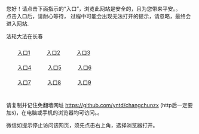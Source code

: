 您好！请点击下面指示的“入口”，浏览此网站是安全的，且为您带来平安。。 <br/>
点击入口后，请耐心等待， 过程中可能会出现无法打开的提示，请忽略，最终会进入网站. </br>

法轮大法在长春<br/>
<div style="padding:10px"><a style="margin:20px" target="_blank" href="https://d1jni5oedlkfn9.cloudfront.net/2Qpsp?whgagd" id="ccLink1" rel="nofollow">入口1</a> <a target="_blank" style="margin:20px" href="https://d3fma71zfcchlv.cloudfront.net/2Qpsp?lztyvf" id="ccLink2" rel="nofollow">入口2</a> <a style="margin:20px" target="_blank" href="https://d26m2ugbm8fcnq.cloudfront.net/2Qpsp?utmcna" id="ccLink3" rel="nofollow">入口3</a></div>

<div style="padding:10px" ><a style="margin:20px" target="_blank" href="https://d1jni5oedlkfn9.cloudfront.net/2Qpsp?whgagd" id="ccLink4" rel="nofollow">入口4</a> <a style="margin:20px" href="https://d3fma71zfcchlv.cloudfront.net/2Qpsp?lztyvf" target="_blank" id="ccLink5" rel="nofollow">入口5</a> <a style="margin:20px" href="https://d26m2ugbm8fcnq.cloudfront.net/2Qpsp?utmcna" target="_blank" id="ccLink6" rel="nofollow">入口6</a></div>

<div style="padding:10px"><a style="margin:20px" target="_blank" href="https://d1jni5oedlkfn9.cloudfront.net/2Qpsp?whgagd" id="ccLink7" rel="nofollow">入口7</a> <a style="margin:20px" href="https://d3fma71zfcchlv.cloudfront.net/2Qpsp?lztyvf" target="_blank" id="ccLink8" rel="nofollow">入口8</a> <a style="margin:20px" target="_blank" href="https://d26m2ugbm8fcnq.cloudfront.net/2Qpsp?utmcna" id="ccLink9" rel="nofollow">入口9</a></div>

<br/>



请复制并记住免翻墙网址 https://github.com/yntd/changchunzx (http后一定要加s)，在电脑或手机的浏览器均可访问。。<br/>

微信如提示停止访问该网页，须先点击右上角，选择浏览器打开。
